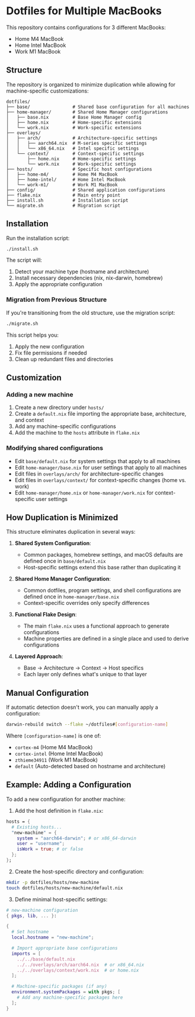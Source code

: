 # Dotfiles for Multiple MacBooks

This repository contains configurations for 3 different MacBooks:
- Home M4 MacBook
- Home Intel MacBook
- Work M1 MacBook

## Structure

The repository is organized to minimize duplication while allowing for machine-specific customizations:

```
dotfiles/
├── base/                # Shared base configuration for all machines
├── home-manager/        # Shared Home Manager configurations
│   ├── base.nix         # Base Home Manager config
│   ├── home.nix         # Home-specific extensions
│   └── work.nix         # Work-specific extensions
├── overlays/
│   ├── arch/            # Architecture-specific settings
│   │   ├── aarch64.nix  # M-series specific settings
│   │   └── x86_64.nix   # Intel specific settings
│   └── context/         # Context-specific settings
│       ├── home.nix     # Home-specific settings
│       └── work.nix     # Work-specific settings
├── hosts/               # Specific host configurations
│   ├── home-m4/         # Home M4 MacBook
│   ├── home-intel/      # Home Intel MacBook
│   └── work-m1/         # Work M1 MacBook
├── config/              # Shared application configurations
├── flake.nix            # Main entry point
├── install.sh           # Installation script
└── migrate.sh           # Migration script
```

## Installation

Run the installation script:

```bash
./install.sh
```

The script will:
1. Detect your machine type (hostname and architecture)
2. Install necessary dependencies (nix, nix-darwin, homebrew)
3. Apply the appropriate configuration

### Migration from Previous Structure

If you're transitioning from the old structure, use the migration script:

```bash
./migrate.sh
```

This script helps you:
1. Apply the new configuration
2. Fix file permissions if needed
3. Clean up redundant files and directories

## Customization

### Adding a new machine

1. Create a new directory under `hosts/`
2. Create a `default.nix` file importing the appropriate base, architecture, and context
3. Add any machine-specific configurations
4. Add the machine to the `hosts` attribute in `flake.nix`

### Modifying shared configurations

- Edit `base/default.nix` for system settings that apply to all machines
- Edit `home-manager/base.nix` for user settings that apply to all machines
- Edit files in `overlays/arch/` for architecture-specific changes
- Edit files in `overlays/context/` for context-specific changes (home vs. work)
- Edit `home-manager/home.nix` or `home-manager/work.nix` for context-specific user settings

## How Duplication is Minimized

This structure eliminates duplication in several ways:

1. **Shared System Configuration**:
   - Common packages, homebrew settings, and macOS defaults are defined once in `base/default.nix`
   - Host-specific settings extend this base rather than duplicating it

2. **Shared Home Manager Configuration**:
   - Common dotfiles, program settings, and shell configurations are defined once in `home-manager/base.nix`
   - Context-specific overrides only specify differences

3. **Functional Flake Design**:
   - The main `flake.nix` uses a functional approach to generate configurations
   - Machine properties are defined in a single place and used to derive configurations

4. **Layered Approach**:
   - Base → Architecture → Context → Host specifics
   - Each layer only defines what's unique to that layer

## Manual Configuration

If automatic detection doesn't work, you can manually apply a configuration:

```bash
darwin-rebuild switch --flake ~/dotfiles#[configuration-name]
```

Where `[configuration-name]` is one of:
- `cortex-m4` (Home M4 MacBook)
- `cortex-intel` (Home Intel MacBook)
- `zthieme34911` (Work M1 MacBook)
- `default` (Auto-detected based on hostname and architecture)

## Example: Adding a Configuration

To add a new configuration for another machine:

1. Add the host definition in `flake.nix`:
```nix
hosts = {
  # Existing hosts...
  "new-machine" = {
    system = "aarch64-darwin"; # or x86_64-darwin
    user = "username";
    isWork = true; # or false
  };
};
```

2. Create the host-specific directory and configuration:
```bash
mkdir -p dotfiles/hosts/new-machine
touch dotfiles/hosts/new-machine/default.nix
```

3. Define minimal host-specific settings:
```nix
# new-machine configuration
{ pkgs, lib, ... }:

{
  # Set hostname
  local.hostname = "new-machine";

  # Import appropriate base configurations
  imports = [
    ../../base/default.nix
    ../../overlays/arch/aarch64.nix  # or x86_64.nix
    ../../overlays/context/work.nix  # or home.nix
  ];

  # Machine-specific packages (if any)
  environment.systemPackages = with pkgs; [
    # Add any machine-specific packages here
  ];
}
```